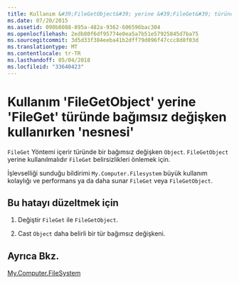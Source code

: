 ```yaml
---
title: Kullanım &#39;FileGetObject&#39; yerine &#39;FileGet&#39; türünde bağımsız değişken kullanırken &#39;nesnesi&#39;
ms.date: 07/20/2015
ms.assetid: 090b8088-895a-482a-9362-606596bac304
ms.openlocfilehash: 2edb80f6df95774e0ea5a7b51e57925845d7ba75
ms.sourcegitcommit: 3d5d33f384eeba41b2dff79d096f47ccc8d8f03d
ms.translationtype: MT
ms.contentlocale: tr-TR
ms.lasthandoff: 05/04/2018
ms.locfileid: "33640423"
---
```

# <a name="use-39filegetobject39-instead-of-39fileget39-when-using-argument-of-type-39object39"></a>Kullanım &#39;FileGetObject&#39; yerine &#39;FileGet&#39; türünde bağımsız değişken kullanırken &#39;nesnesi&#39;
`FileGet` Yöntemi içerir türünde bir bağımsız değişken `Object`. `FileGetObject` yerine kullanılmalıdır `FileGet` belirsizlikleri önlemek için.  
  
 İşlevselliği sunduğu bildirimi `My.Computer.Filesystem` büyük kullanım kolaylığı ve performans ya da daha sunar `FileGet` veya `FileGetObject`.  
  
## <a name="to-correct-this-error"></a>Bu hatayı düzeltmek için  
  
1.  Değiştir `FileGet` ile `FileGetObject`.  
  
2.  Cast `Object` daha belirli bir tür bağımsız değişkeni.  
  
## <a name="see-also"></a>Ayrıca Bkz.  
   
 [My.Computer.FileSystem](xref:Microsoft.VisualBasic.FileIO.FileSystem)
